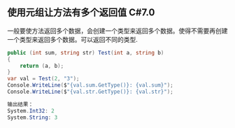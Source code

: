 ## 使用元组让方法有多个返回值 <span class="tag">C#7.0</span>

一般要使方法返回多个数据，会创建一个类型来返回多个数据。使得不需要再创建一个类型来返回多个数据。可以返回不同的类型.

```csharp
public (int sum, string str) Test(int a, string b)
{
    return (a, b);
}
var val = Test(2, "3");
Console.WriteLine($"{val.sum.GetType()}: {val.sum}");
Console.WriteLine($"{val.str.GetType()}: {val.str}");

输出结果：
System.Int32: 2
System.String: 3
```
<link rel="stylesheet" href="markdown.css">